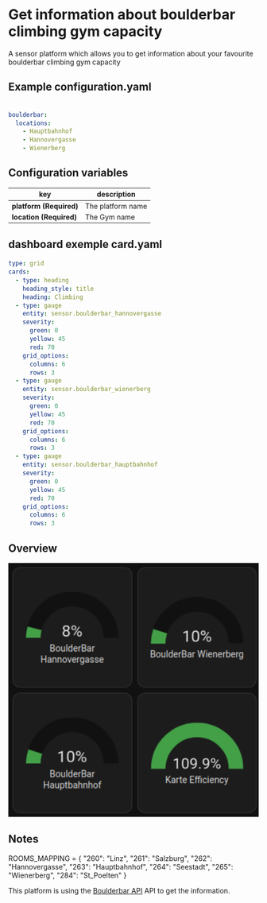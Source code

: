 
# Get information about boulderbar climbing gym capacity 

A sensor platform which allows you to get information about your favourite boulderbar climbing gym capacity


## Example configuration.yaml

```yaml

boulderbar:
  locations:
    - Hauptbahnhof
    - Hannovergasse
    - Wienerberg


```

## Configuration variables

key | description
-- | --
**platform (Required)** | The platform name
**location (Required)** | The Gym name

## dashboard exemple card.yaml



```yaml
type: grid
cards:
  - type: heading
    heading_style: title
    heading: Climbing
  - type: gauge
    entity: sensor.boulderbar_hannovergasse
    severity:
      green: 0
      yellow: 45
      red: 70
    grid_options:
      columns: 6
      rows: 3
  - type: gauge
    entity: sensor.boulderbar_wienerberg
    severity:
      green: 0
      yellow: 45
      red: 70
    grid_options:
      columns: 6
      rows: 3
  - type: gauge
    entity: sensor.boulderbar_hauptbahnhof
    severity:
      green: 0
      yellow: 45
      red: 70
    grid_options:
      columns: 6
      rows: 3

```

## Overview

![Overview](overview.png)


## Notes


ROOMS_MAPPING = {
    "260": "Linz",
    "261": "Salzburg",
    "262": "Hannovergasse",
    "263": "Hauptbahnhof",
    "264": "Seestadt",
    "265": "Wienerberg",
    "284": "St_Poelten"
}

This platform is using the [Boulderbar API](http://www.boulderbar.net) API to get the information.



